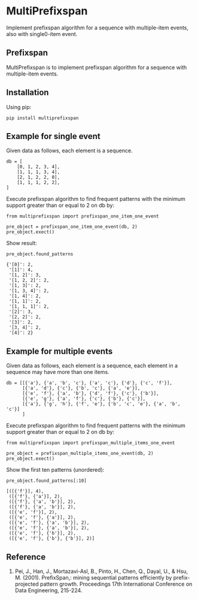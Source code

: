 <h1>MultiPrefixspan</h1>
Implement prefixspan algorithm for a sequence with multiple-item events, also with single0-item event.

Prefixspan
---------------------------
MultiPrefixspan  is to implement prefixspan algorithm for a sequence with multiple-item events.

Installation
---------------------------

Using pip: 
```
pip install multiprefixspan
```

Example for single event
---------------------------
Given data as follows, each element is a sequence. 
```
db = [
    [0, 1, 2, 3, 4],
    [1, 1, 1, 3, 4],
    [2, 1, 2, 2, 0],
    [1, 1, 1, 2, 2],
]
```
Execute prefixspan algorithm to find frequent patterns with the minimum support greater than or equal to 2 on db by:
```
from multiprefixspan import prefixspan_one_item_one_event

pre_object = prefixspan_one_item_one_event(db, 2)
pre_object.exect()
```
Show result:
```
pre_object.found_patterns
```
```
{'[0]': 2,
 '[1]': 4,
 '[1, 2]': 3,
 '[1, 2, 2]': 2,
 '[1, 3]': 2,
 '[1, 3, 4]': 2,
 '[1, 4]': 2,
 '[1, 1]': 2,
 '[1, 1, 1]': 2,
 '[2]': 3,
 '[2, 2]': 2,
 '[3]': 2,
 '[3, 4]': 2,
 '[4]': 2}
```

Example for multiple events
---------------------------
Given data as follows, each element is a sequence, each element in a sequence may have more than one items.
```
db = [[{'a'}, {'a', 'b', 'c'}, {'a', 'c'}, {'d'}, {'c', 'f'}],
      [{'a', 'd'}, {'c'}, {'b', 'c'}, {'a', 'e'}],
      [{'e', 'f'}, {'a', 'b'}, {'d', 'f'}, {'c'}, {'b'}],
      [{'e', 'g'}, {'a', 'f'}, {'c'}, {'b'}, {'c'}],
      [{'a'}, {'g', 'h'}, {'f', 'e'}, {'b', 'c', 'e'}, {'a', 'b', 'c'}]
      ]
```
Execute prefixspan algorithm to find frequent patterns with the minimum support greater than or equal to 2 on db by:
```
from multiprefixspan import prefixspan_multiple_items_one_event

pre_object = prefixspan_multiple_items_one_event(db, 2)
pre_object.exect()
```

Show the first ten patterns (unordered):
```
pre_object.found_patterns[:10]
```
```
[([{'f'}], 4),
 ([{'f'}, {'a'}], 2),
 ([{'f'}, {'a', 'b'}], 2),
 ([{'f'}, {'a', 'b'}], 2),
 ([{'e', 'f'}], 2),
 ([{'e', 'f'}, {'a'}], 2),
 ([{'e', 'f'}, {'a', 'b'}], 2),
 ([{'e', 'f'}, {'a', 'b'}], 2),
 ([{'e', 'f'}, {'b'}], 2),
 ([{'e', 'f'}, {'b'}, {'b'}], 2)]
```

Reference
---------------------------
1. Pei, J., Han, J., Mortazavi-Asl, B., Pinto, H., Chen, Q., Dayal, U., & Hsu, M. (2001). PrefixSpan,: mining sequential patterns efficiently by prefix-projected pattern growth. Proceedings 17th International Conference on Data Engineering, 215-224.
